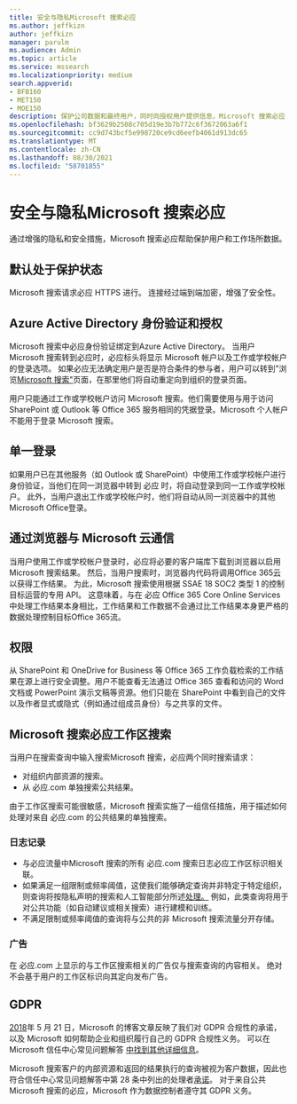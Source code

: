 ```yaml
---
title: 安全与隐私Microsoft 搜索必应
ms.author: jeffkizn
author: jeffkizn
manager: parulm
ms.audience: Admin
ms.topic: article
ms.service: mssearch
ms.localizationpriority: medium
search.appverid:
- BFB160
- MET150
- MOE150
description: 保护公司数据和最终用户，同时向授权用户提供信息，Microsoft 搜索必应
ms.openlocfilehash: bf3629b2508c705d19e3b7b772c6f3672063a6f1
ms.sourcegitcommit: cc9d743bcf5e998720ce9cd6eefb4061d913dc65
ms.translationtype: MT
ms.contentlocale: zh-CN
ms.lasthandoff: 08/30/2021
ms.locfileid: "58701855"
---
```

# <a name="security-and-privacy-for-microsoft-search-in-bing"></a>安全与隐私Microsoft 搜索必应

通过增强的隐私和安全措施，Microsoft 搜索必应帮助保护用户和工作场所数据。

## <a name="secure-by-default"></a>默认处于保护状态

Microsoft 搜索请求必应 HTTPS 进行。 连接经过端到端加密，增强了安全性。
  
## <a name="authentication-and-authorization-with-azure-active-directory"></a>Azure Active Directory 身份验证和授权

Microsoft 搜索中必应身份验证绑定到Azure Active Directory。 当用户Microsoft 搜索转到必应时，必应标头将显示 Microsoft 帐户以及工作或学校帐户的登录选项。 如果必应无法确定用户是否是符合条件的参与者，用户可以转到"浏览[Microsoft 搜索"](https://www.bing.com/business/explore)页面，在那里他们将自动重定向到组织的登录页面。

用户只能通过工作或学校帐户访问 Microsoft 搜索。他们需要使用与用于访问 SharePoint 或 Outlook 等 Office 365 服务相同的凭据登录。Microsoft 个人帐户不能用于登录 Microsoft 搜索。

## <a name="single-sign-on"></a>单一登录

如果用户已在其他服务（如 Outlook 或 SharePoint）中使用工作或学校帐户进行身份验证，当他们在同一浏览器中转到 必应 时，将自动登录到同一工作或学校帐户。 此外，当用户退出工作或学校帐户时，他们将自动从同一浏览器中的其他Microsoft Office登录。
  
## <a name="communicates-with-the-microsoft-cloud-from-the-browser"></a>通过浏览器与 Microsoft 云通信

当用户使用工作或学校帐户登录时，必应将必要的客户端库下载到浏览器以启用Microsoft 搜索结果。 然后，当用户搜索时，浏览器内代码将调用Office 365云以获得工作结果。 为此，Microsoft 搜索使用根据 SSAE 18 SOC2 类型 1 的控制目标运营的专用 API。 这意味着，与在 必应 Office 365 Core Online Services 中处理工作结果本身相比，工作结果和工作数据不会通过比工作结果本身更严格的数据处理控制目标Office 365流。
  
## <a name="permissions"></a>权限

从 SharePoint 和 OneDrive for Business 等 Office 365 工作负载检索的工作结果在源上进行安全调整。用户不能查看无法通过 Office 365 查看和访问的 Word 文档或 PowerPoint 演示文稿等资源。他们只能在 SharePoint 中看到自己的文件以及作者显式或隐式（例如通过组成员身份）与之共享的文件。

## <a name="microsoft-search-in-bing-protects-workplace-searches"></a>Microsoft 搜索必应工作区搜索

当用户在搜索查询中输入搜索Microsoft 搜索，必应两个同时搜索请求：

- 对组织内部资源的搜索。
- 从 必应.com 单独搜索公共结果。

由于工作区搜索可能很敏感，Microsoft 搜索实施了一组信任措施，用于描述如何处理对来自 必应.com 的公共结果的单独搜索。

### <a name="logging"></a>日志记录

- 与必应流量中Microsoft 搜索的所有 必应.com 搜索日志必应工作区标识相关联。
- 如果满足一组限制或频率阈值，这使我们能够确定查询并非特定于特定组织，则查询将按隐私声明的搜索和人工智能部分所述[处理。](https://privacy.microsoft.com/privacystatement) 例如，此类查询将用于对公共功能（如自动建议或相关搜索）进行建模和训练。
- 不满足限制或频率阈值的查询将与公共的非 Microsoft 搜索流量分开存储。

### <a name="advertising"></a>广告

在 必应.com 上显示的与工作区搜索相关的广告仅与搜索查询的内容相关。 绝对不会基于用户的工作区标识向其定向发布广告。

## <a name="gdpr"></a>GDPR

[2018](https://blogs.microsoft.com/on-the-issues/2018/05/21/microsofts-commitment-to-gdpr-privacy-and-putting-customers-in-control-of-their-own-data/)年 5 月 21 日，Microsoft 的博客文章反映了我们对 GDPR 合规性的承诺，以及 Microsoft 如何帮助企业和组织履行自己的 GDPR 合规性义务。 可以在 Microsoft 信任中心常见问题解答 [中找到其他详细信息](https://www.microsoft.com/trustcenter/privacy/gdpr/gdpr-faqs)。

Microsoft 搜索客户的内部资源和返回的结果执行的查询被视为客户数据，因此也符合信任中心常见问题解答中第 28 条中列出的处理者[承诺](https://www.microsoft.com/trustcenter/privacy/gdpr/gdpr-faqs)。 对于来自公共Microsoft 搜索的必应，Microsoft 作为数据控制者遵守其 GDPR 义务。
